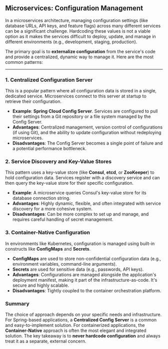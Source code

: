 ## Microservices: Configuration Management

In a microservices architecture, managing configuration settings (like database URLs, API keys, and feature flags) across many different services can be a significant challenge. Hardcoding these values is not a viable option as it makes the services difficult to deploy, update, and manage in different environments (e.g., development, staging, production).

The primary goal is to **externalize configuration** from the service's code and provide a centralized, dynamic way to manage it. Here are the most common patterns:

---

### 1. Centralized Configuration Server

This is a popular pattern where all configuration data is stored in a single, dedicated service. Microservices connect to this server at startup to retrieve their configuration.

* **Example**: **Spring Cloud Config Server**. Services are configured to pull their settings from a Git repository or a file system managed by the Config Server.
* **Advantages**: Centralized management, version control of configurations (if using Git), and the ability to update configuration without redeploying microservices.
* **Disadvantages**: The Config Server becomes a single point of failure and a potential performance bottleneck.

### 2. Service Discovery and Key-Value Stores

This pattern uses a key-value store (like **Consul**, **etcd**, or **ZooKeeper**) to hold configuration data. Services register with a discovery service and can then query the key-value store for their specific configuration.

* **Example**: A microservice queries Consul's key-value store for its database connection string.
* **Advantages**: Highly dynamic, flexible, and often integrated with service discovery for a more cohesive system.
* **Disadvantages**: Can be more complex to set up and manage, and requires careful handling of secret management.

### 3. Container-Native Configuration

In environments like Kubernetes, configuration is managed using built-in constructs like **ConfigMaps** and **Secrets**.

* **ConfigMaps** are used to store non-confidential configuration data (e.g., environment variables, command-line arguments).
* **Secrets** are used for sensitive data (e.g., passwords, API keys).
* **Advantages**: Configurations are managed alongside the application's deployment manifest, making it part of the infrastructure-as-code. It's secure and highly scalable.
* **Disadvantages**: Tightly coupled to the container orchestration platform.

### Summary

The choice of approach depends on your specific needs and infrastructure. For Spring-based applications, a **Centralized Config Server** is a common and easy-to-implement solution. For containerized applications, the **Container-Native** approach is often the most elegant and integrated solution. The key takeaway is to **never hardcode configuration** and always treat it as a separate, external concern.
